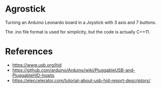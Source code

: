 # Agrostick
Turning an Arduino Leonardo board in a Joystick with 3 axis and 7 buttons.

The .ino file format is used for simplicity, but the code is actually C++11.

# References
 * https://www.usb.org/hid
 * https://github.com/arduino/Arduino/wiki/PluggableUSB-and-PluggableHID-howto
 * https://eleccelerator.com/tutorial-about-usb-hid-report-descriptors/
